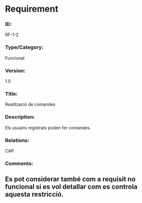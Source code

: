 # Requirement

### ID: 
RF-1-2

### Type/Category:  
Funcional  

### Version:  
1.0  

### Title:  
Realització de comandes  

### Description:  
Els usuaris registrats poden fer comandes.    

### Relations:  
CAP

### Comments:  
Es pot considerar també com a requisit no funcional si es vol detallar com es controla aquesta restricció.  
---